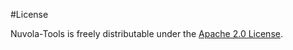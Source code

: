 #License

Nuvola-Tools is freely distributable under the [Apache 2.0 License](http://www.apache.org/licenses/LICENSE-2.0.html).
